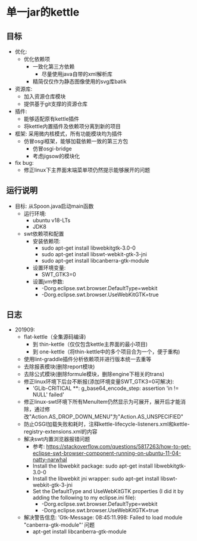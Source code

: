 # 单一jar的kettle

## 目标

- 优化: 
    - 优化依赖项
        - 一致化第三方依赖
            - 尽量使用java自带的xml解析库
        - 精简仅仅作为静态图像使用的svg库batik
- 资源库: 
    - 加入资源仓库模块
    - 提供基于git支撑的资源仓库
- 插件:
    - 能够适配原有kettle插件
    - 将kettle内置插件及依赖项分离到新的项目
- 框架: 采用微内核模式，所有功能模块均为插件
    - 仿冒osgi框架，能够加载依赖一致的第三方包
        - 仿冒osgi-bridge
        - 考虑jigsow的模块化
- fix bug:
    - 修正linux下主界面末端菜单项仍然提示能够展开的问题
    
## 运行说明

- 目标: 从Spoon.java启动main函数
    - 运行环境: 
        - ubuntu v18-LTs
        - JDK8
    - swt依赖项和配置
        - 安装依赖项: 
            - sudo apt-get install libwebkitgtk-3.0-0
            - sudo apt-get install libswt-webkit-gtk-3-jni
            - sudo apt-get install libcanberra-gtk-module
        - 设置环境变量:
            - SWT_GTK3=0
        - 设置jvm参数:
            - -Dorg.eclipse.swt.browser.DefaultType=webkit
            - -Dorg.eclipse.swt.browser.UseWebKitGTK=true

## 日志

- 201909: 
    - flat-kettle（全集源码编译) 
        - 到 thin-kettle（仅仅包含kettle主界面的最小项目) 
        - 到 one-kettle（将thin-kettle中的多个项目合为一个，便于重构)
    - 使用lint-graddle插件分析依赖项并进行版本统一去重等
    - 去除报表模块(删除report模块)
    - 去除公式模块(删除formule模块，删除engine下相关的trans)
    - 修正linux环境下后台不断报(添加环境变量SWT_GTK3=0可解决):
        - 'GLib-CRITICAL **: g_base64_encode_step: assertion 'in != NULL' failed'
    - 修正linux-swt环境下所有MenuItem仍然显示为可展开，展开后才能消除，通过修改"Action.AS_DROP_DOWN_MENU"为"Action.AS_UNSPECIFIED"
    - 防止OSGI加载失败和耗时，注释kettle-lifecycle-listeners.xml和kettle-registry-extensions.xml的内容
    - 解决swt内置浏览器报错问题
        - 参考: https://stackoverflow.com/questions/5817263/how-to-get-eclipse-swt-browser-component-running-on-ubuntu-11-04-natty-narwhal
        - Install the libwebkit package: sudo apt-get install libwebkitgtk-3.0-0
        - Install the libwebkit jni wrapper: sudo apt-get install libswt-webkit-gtk-3-jni
        - Set the DefaultType and UseWebKitGTK properties (I did it by adding the following to my eclipse.ini file):
            - -Dorg.eclipse.swt.browser.DefaultType=webkit
            - -Dorg.eclipse.swt.browser.UseWebKitGTK=true
    - 解决警告信息: ’Gtk-Message: 08:45:11.998: Failed to load module "canberra-gtk-module"‘ 问题
        - apt-get install libcanberra-gtk-module
    
